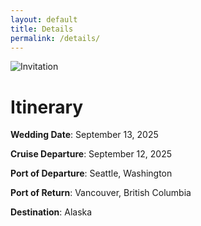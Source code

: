 ```yaml
---
layout: default
title: Details
permalink: /details/
---
```

![Invitation]({{site.baseurl}}/img/celebrityedge-inv.png "Wedding Invitation")

# Itinerary

**Wedding Date**: September 13, 2025

**Cruise Departure**: September 12, 2025

**Port of Departure**: Seattle, Washington

**Port of Return**: Vancouver, British Columbia

**Destination**: Alaska
